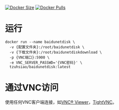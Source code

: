 [![Docker Size](https://img.shields.io/docker/image-size/tzuhsiao/baidunetdisk)](https://hub.docker.com/r/tzuhsiao/baidunetdisk)
[![Docker Pulls](https://img.shields.io/docker/pulls/tzuhsiao/baidunetdisk)](https://hub.docker.com/r/tzuhsiao/baidunetdisk)

# 运行
```
docker run --name baidunetdisk \
  -v {配置文件夹}:/root/baidunetdisk \
  -v {下载文件夹}:/root/baidunetdiskdownload \
  -p {VNC端口}:5900 \
  -e VNC_SERVER_PASSWD='{VNC密码}' \
  tzuhsiao/baidunetdisk:latest
```

# 通过VNC访问
使用任何VNC客户端连接，如[VNC® Viewer](https://www.realvnc.com/en/connect/download/viewer/)，[TightVNC](https://www.tightvnc.com/)。

